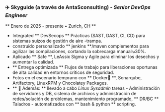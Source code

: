 ### ✈️ Skyguide (a través de AntaSconsulting) - _Senior DevOps Engineer_

** Enero de 2025 - presente • Zurich, CH **

- Integrated ** DevSecops ** Prácticas (SAST, DAST, CI, CD) para sistemas suizos de gestión de aire
  -trampa.
- construido personalizado ** jenkins **/maven complementos para agilizar las compilaciones,
  cortando la sobrecarga manual↘︎30%.
- Aplicado ** Safe **, LeAssix Sigma y Agile para eliminar los desechos y aumentar la calidad.
- ** Entrega optimizada ** Flujos de trabajo para liberaciones oportunas de alta calidad en entornos
  críticos de seguridad.
- Fotos en el escenario temprano con ** Docker🐳 **, Sonarqube, Artifactory, LinuxRPM y Chocolatey
  Packages.
- ** 🔧 Además: ** llevado a cabo _Linux Sysadmin_ tareas - Administración de servidores y DB,
  sistema de archivos y administración de redes/solución de problemas, mantenimiento programado, **
  DR/BC ** Taladros - automatizados con ** bash & python ** scripting.
